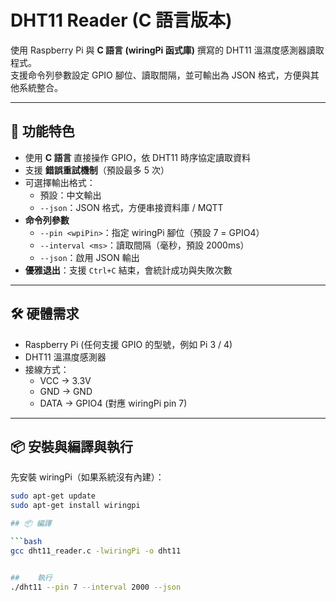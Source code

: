 # DHT11 Reader (C 語言版本)

使用 Raspberry Pi 與 **C 語言 (wiringPi 函式庫)** 撰寫的 DHT11 溫濕度感測器讀取程式。  
支援命令列參數設定 GPIO 腳位、讀取間隔，並可輸出為 JSON 格式，方便與其他系統整合。

---

## 📌 功能特色
- 使用 **C 語言** 直接操作 GPIO，依 DHT11 時序協定讀取資料
- 支援 **錯誤重試機制**（預設最多 5 次）
- 可選擇輸出格式：
  - 預設：中文輸出
  - `--json`：JSON 格式，方便串接資料庫 / MQTT
- **命令列參數**
  - `--pin <wpiPin>`：指定 wiringPi 腳位（預設 7 = GPIO4）
  - `--interval <ms>`：讀取間隔（毫秒，預設 2000ms）
  - `--json`：啟用 JSON 輸出
- **優雅退出**：支援 `Ctrl+C` 結束，會統計成功與失敗次數

---

## 🛠️ 硬體需求
- Raspberry Pi (任何支援 GPIO 的型號，例如 Pi 3 / 4)
- DHT11 溫濕度感測器
- 接線方式：
  - VCC → 3.3V
  - GND → GND
  - DATA → GPIO4 (對應 wiringPi pin 7)

---

## 📦 安裝與編譯與執行

先安裝 wiringPi（如果系統沒有內建）：
```bash
sudo apt-get update
sudo apt-get install wiringpi

## 📦 編譯

```bash
gcc dht11_reader.c -lwiringPi -o dht11


##    執行
./dht11 --pin 7 --interval 2000 --json
